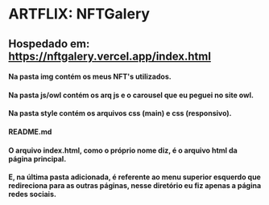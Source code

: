 # ARTFLIX: NFTGalery

## Hospedado em: https://nftgalery.vercel.app/index.html

#### Na pasta img contém os meus NFT's utilizados.

#### Na pasta js/owl contém os arq js e o carousel que eu peguei no site owl.

#### Na pasta style contém os arquivos css (main) e css (responsivo).

#### README.md

#### O arquivo index.html, como o próprio nome diz, é o arquivo html da página principal.

#### E, na última pasta adicionada, é referente ao menu superior esquerdo que redireciona para as outras páginas, nesse diretório eu fiz apenas a página redes sociais.
